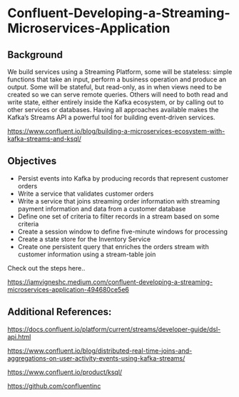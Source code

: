 # Confluent-Developing-a-Streaming-Microservices-Application

## Background

We build services using a Streaming Platform, some will be stateless: simple functions that take an input, perform a business operation and produce an output. Some will be stateful, but read-only, as in when views need to be created so we can serve remote queries. Others will need to both read and write state, either entirely inside the Kafka ecosystem, or by calling out to other services or databases. Having all approaches available makes the Kafka’s Streams API a powerful tool for building event-driven services.

https://www.confluent.io/blog/building-a-microservices-ecosystem-with-kafka-streams-and-ksql/


## Objectives

- Persist events into Kafka by producing records that represent customer orders
- Write a service that validates customer orders
- Write a service that joins streaming order information with streaming payment information and data from a customer database
- Define one set of criteria to filter records in a stream based on some criteria
- Create a session window to define five-minute windows for processing
- Create a state store for the Inventory Service
- Create one persistent query that enriches the orders stream with customer information using a stream-table join

Check out the steps here..

https://iamvigneshc.medium.com/confluent-developing-a-streaming-microservices-application-494680ce5e6



## Additional References:

https://docs.confluent.io/platform/current/streams/developer-guide/dsl-api.html

https://www.confluent.io/blog/distributed-real-time-joins-and-aggregations-on-user-activity-events-using-kafka-streams/

https://www.confluent.io/product/ksql/

https://github.com/confluentinc
